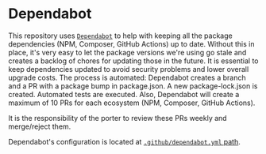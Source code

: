 
# Dependabot

This repository uses [`Dependabot`](https://docs.github.com/en/code-security/dependabot/dependabot-security-updates/configuring-dependabot-security-updates) to help with keeping all the package dependencies (NPM, Composer, GitHub Actions) up to date. Without this in place, it's very easy to let the package versions we're using go stale and creates a backlog of chores for updating those in the future. It is essential to keep dependencies updated to avoid security problems and lower overall upgrade costs.
The process is automated: Dependabot creates a branch and a PR with a package bump in package.json. A new package-lock.json is created. Automated tests are executed. Also, Dependabot will create a maximum of 10 PRs for each ecosystem (NPM, Composer, GitHub Actions).

It is the responsibility of the porter to review these PRs weekly and merge/reject them.

Dependabot's configuration is located at [`.github/dependabot.yml` path](https://github.com/woocommerce/woocommerce-blocks/blob/trunk/.github/dependabot.yml).

